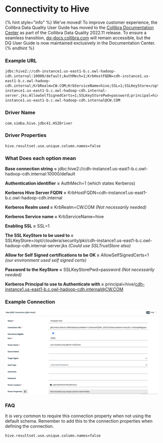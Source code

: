 # Connectivity to Hive

{% hint style="info" %}
We've moved! To improve customer experience, the Collibra Data Quality User Guide has moved to the [Collibra Documentation Center](https://productresources.collibra.com/docs/collibra/latest/Content/DataQuality/DBConnection/Connectivity%20to%20Hive.htm) as part of the Collibra Data Quality 2022.11 release. To ensure a seamless transition, [dq-docs.collibra.com](http://dq-docs.collibra.com/) will remain accessible, but the DQ User Guide is now maintained exclusively in the Documentation Center.
{% endhint %}

### Example URL

```
jdbc:hive2://cdh-instance1.us-east1-b.c.owl-hadoop-cdh.internal:10000/default;AuthMech=1;KrbHostFQDN=cdh-instance1.us-east1-b.c.owl-hadoop-cdh.internal;KrbRealm=CW.COM;KrbServiceName=hive;SSL=1;SSLKeyStore=/opt/cloudera/security/pki/cdh-instance1.us-east1-b.c.owl-hadoop-cdh.internal-server.jks;AllowSelfSignedCerts=1;SSLKeyStorePwd=password;principal=hive/cdh-instance1.us-east1-b.c.owl-hadoop-cdh.internal@CW.COM
```

### Driver Name

```
com.simba.hive.jdbc41.HS2Driver
```

### Driver Properties

```
hive.resultset.use.unique.column.names=false
```

### What Does each option mean

**Base connection string** **=** jdbc:hive2://cdh-instance1.us-east1-b.c.owl-hadoop-cdh.internal:10000/default

**Authentication identifier** **=** AuthMech=1 (which states Kerberos)

**Kerberos Hive Server FQDN** **=** KrbHostFQDN=cdh-instance1.us-east1-b.c.owl-hadoop-cdh.internal

**Kerberos Realm used =** KrbRealm=CW.COM _(Not necessarily needed)_

**Kerberos Service name =** KrbServiceName=hive

**Enabling SSL =** SSL=1

**The SSL KeyStore to be used to =** SSLKeyStore=/opt/cloudera/security/pki/cdh-instance1.us-east1-b.c.owl-hadoop-cdh.internal-server.jks _(Could use SSLTrustStore also)_

**Allow for Self Signed certifications to be OK =** AllowSelfSignedCerts=1 _(our environment used self signed certs)_

**Password to the KeyStore =** SSLKeyStorePwd=password _(Not necessarily needed)_

**Kerberos Principal to use to Authenticate with =** principal=hive/cdh-instance1.us-east1-b.c.owl-hadoop-cdh.internal@CW.COM

### Example Connection

![](<../../../.gitbook/assets/image (169).png>)

### FAQ

It is very common to require this connection property when not using the default schema. Remember to add this to the connection properties when defining the connection.

```
hive.resultset.use.unique.column.names=false
```
